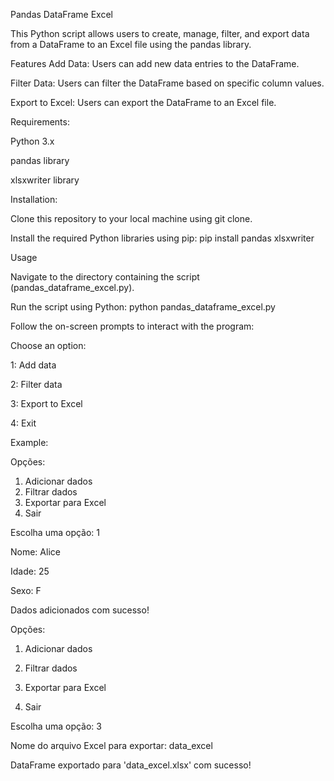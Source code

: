 Pandas DataFrame Excel

This Python script allows users to create, manage, filter, and export data from a DataFrame to an Excel file using the pandas library.


Features
Add Data: Users can add new data entries to the DataFrame.

Filter Data: Users can filter the DataFrame based on specific column values.

Export to Excel: Users can export the DataFrame to an Excel file.


Requirements:

Python 3.x

pandas library

xlsxwriter library

Installation:

Clone this repository to your local machine using git clone.

Install the required Python libraries using pip:
pip install pandas xlsxwriter


Usage

Navigate to the directory containing the script (pandas_dataframe_excel.py).

Run the script using Python:
python pandas_dataframe_excel.py

Follow the on-screen prompts to interact with the program:

Choose an option:

1: Add data

2: Filter data

3: Export to Excel

4: Exit


Example:

Opções:
1. Adicionar dados
2. Filtrar dados
3. Exportar para Excel
4. Sair
   
Escolha uma opção: 1

Nome: Alice

Idade: 25

Sexo: F

Dados adicionados com sucesso!

Opções:

1. Adicionar dados
   
2. Filtrar dados
   
3. Exportar para Excel
   
4. Sair
   
Escolha uma opção: 3

Nome do arquivo Excel para exportar: data_excel

DataFrame exportado para 'data_excel.xlsx' com sucesso!
